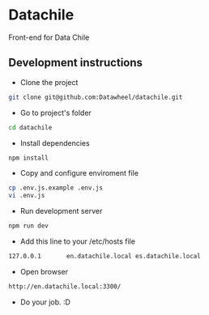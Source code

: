 # Datachile

Front-end for Data Chile

## Development instructions

* Clone the project
```Bash
git clone git@github.com:Datawheel/datachile.git
```

* Go to project's folder
```Bash
cd datachile
```

* Install dependencies
```Bash
npm install
```

* Copy and configure enviroment file
```Bash
cp .env.js.example .env.js
vi .env.js
```

* Run development server
```Bash
npm run dev
```

* Add this line to your /etc/hosts file
```Bash
127.0.0.1       en.datachile.local es.datachile.local
```

* Open browser
```Bash
http://en.datachile.local:3300/
```

* Do your job. :D

